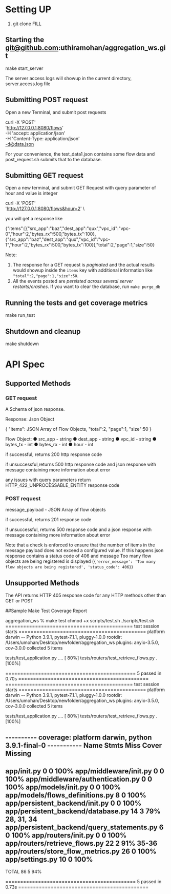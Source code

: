 # Setting UP
1. git clone FILL

## Starting the git@github.com:uthiramohan/aggregation_ws.git

make start_server


The server access logs will showup in the current directory, server.access.log file

## Submitting POST request
Open a new Terminal, and submit post requests

curl -X 'POST' \
  'http://127.0.0.1:8080/flows' \
  -H 'accept: application/json' \
  -H 'Content-Type: application/json' \
  -d@data.json

For your convenience, the test_data1.json contains some flow data and post_request.sh submits that to the database.

## Submitting GET request
Open a new terminal, and submit GET Request with query parameter of hour and value is integer

curl -X 'POST' \
  'http://127.0.0.1:8080/flows&hour=2' \


you will get a response like 

{"items":[{"src_app":"baz","dest_app":"qux","vpc_id":"vpc-0","hour":2,"bytes_rx":500,"bytes_tx":100},{"src_app":"baz","dest_app":"qux","vpc_id":"vpc-1","hour":2,"bytes_rx":500,"bytes_tx":100}],"total":2,"page":1,"size":50}


Note:
1. The response for a GET request is *paginated* and the actual results would showup inside the `items` key with additional information like `"total":2,"page":1,"size":50`.
2. All the events posted are *persisted across several server restarts/crashes*. If you want to clear the database, run `make purge_db`

## Running the tests and get coverage metrics

make run_test


## Shutdown and cleanup

make shutdown


# API Spec
## Supported Methods

### GET request
A Schema of json response. 

Response: Json Object

{
"items": JSON Array of Flow Objects,
"total":2,
"page":1,
"size":50
}

Flow Object:
● src_app - string
● dest_app - string
● vpc_id - string 
● bytes_tx - int
● bytes_rx - int
● hour - int


if successful, returns 200 http response code

if unsuccessful,returns 500 http response code and json response with message containing more information about 
error

any issues with query parameters return HTTP_422_UNPROCESSABLE_ENTITY response code

### POST request
message_payload - JSON Array of flow objects

if successful, returns 201 response code

if unsuccessful, returns 500  response code and a json response with message containing more information about 
error

Note that a check is enforced to ensure that the number of items in the message payload does not exceed a configured 
value. If this happens json response contains a status code of 406 and message Too many flow objects are being registered
is displayed (`{'error_message': 'Too many flow objects are being registered', 'status_code': 406}`)

## Unsupported Methods
The API returns HTTP 405 response code for any HTTP methods other than GET or POST




##Sample Make Test Coverage Report


aggregation_ws % make test
chmod +x scripts/test.sh
./scripts/test.sh
=========================================== test session starts ===========================================
platform darwin -- Python 3.9.1, pytest-7.1.1, pluggy-1.0.0
rootdir: /Users/umohan/Desktop/newfolder/aggregation_ws
plugins: anyio-3.5.0, cov-3.0.0
collected 5 items                                                                                         

tests/test_application.py ....                                                                      [ 80%]
tests/routers/test_retrieve_flows.py .                                                              [100%]

============================================ 5 passed in 0.70s ============================================
=========================================== test session starts ===========================================
platform darwin -- Python 3.9.1, pytest-7.1.1, pluggy-1.0.0
rootdir: /Users/umohan/Desktop/newfolder/aggregation_ws
plugins: anyio-3.5.0, cov-3.0.0
collected 5 items                                                                                         

tests/test_application.py ....                                                                      [ 80%]
tests/routers/test_retrieve_flows.py .                                                              [100%]

---------- coverage: platform darwin, python 3.9.1-final-0 -----------
Name                                         Stmts   Miss  Cover   Missing
--------------------------------------------------------------------------
app/__init__.py                                  0      0   100%
app/middleware/__init__.py                       0      0   100%
app/middleware/authentication.py                 0      0   100%
app/models/__init__.py                           0      0   100%
app/models/flows_definitions.py                  8      0   100%
app/persistent_backend/__init__.py               0      0   100%
app/persistent_backend/database.py              14      3    79%   28, 31, 34
app/persistent_backend/query_statements.py       6      0   100%
app/routers/__init__.py                          0      0   100%
app/routers/retrieve_flows.py                   22      2    91%   35-36
app/routers/store_flow_metrics.py               26      0   100%
app/settings.py                                 10      0   100%
--------------------------------------------------------------------------
TOTAL                                           86      5    94%


============================================ 5 passed in 0.73s ============================================
 


